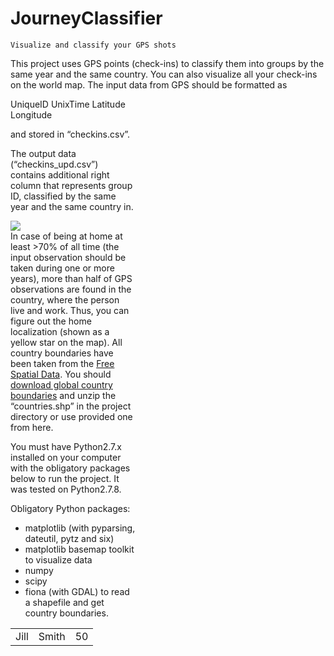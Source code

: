 JourneyClassifier
=================

    Visualize and classify your GPS shots

This project uses GPS points (check-ins) to classify them into groups by the same year and the same country. You can also visualize all your check-ins on the world map.
The input data from GPS should be formatted as
<div id="csv_format", style="width: 200px">
<table style="width:100%">
  <tr>
    <td>Jill</td>
    <td>Smith</td>		
    <td>50</td>
  </tr>
    <p>UniqueID    UnixTime    Latitude    Longitude</p>
</div>
and stored in “checkins.csv”.

The output data (“checkins_upd.csv”) contains additional right column that represents group ID, classified by the same year and the same country in.
<div><img src="https://www.dropbox.com/s/40b59n1qpfmg3i7/output_map.png?dl=1"/></div>
In case of being at home at least >70% of all time (the input observation should be taken during one or more years), more than half of GPS observations are found in the country, where the person live and work. Thus, you can figure out the home localization (shown as a yellow star on the map).
All country boundaries have been taken from the <a href="http://www.diva-gis.org/Data">Free Spatial Data</a>. You should <a href="http://biogeo.ucdavis.edu/data/world/countries_shp.zip">download global country boundaries</a> and unzip the “countries.shp” in the project directory or use provided one from here.

You must have Python2.7.x installed on your computer with the obligatory packages below to run the project. It was tested on Python2.7.8.
<p>Obligatory Python packages:</p>
<ul>
    <li>matplotlib (with pyparsing, dateutil, pytz and six)</li>
	<li>matplotlib basemap toolkit to visualize data</li>
	<li>numpy</li>
	<li>scipy</li>
	<li>fiona (with GDAL) to read a shapefile and get country boundaries.
</ul>
